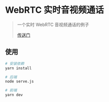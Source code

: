 # WebRTC 实时音视频通话

> 一个实时 WebRTC 音视频通话的例子
>
> [传送门](https://rtc.fzf404.art/)

## 使用

```bash
# 安装依赖
yarn install

# 后端
node serve.js

# 前端
yarn dev
```

